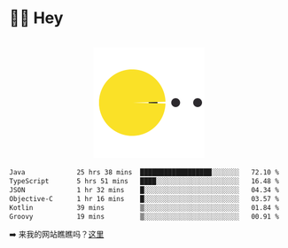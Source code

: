 
# 👋🏻 Hey
<div align="center">
	<br>
	<img src="https://raw.githubusercontent.com/Aniket965/Aniket965/master/pacman.svg?sanitize=true" width="200" height="200">
	<br>
</div>

<!--START_SECTION:waka-->

```text
Java             25 hrs 38 mins  ██████████████████░░░░░░░   72.10 %
TypeScript       5 hrs 51 mins   ████░░░░░░░░░░░░░░░░░░░░░   16.48 %
JSON             1 hr 32 mins    █░░░░░░░░░░░░░░░░░░░░░░░░   04.34 %
Objective-C      1 hr 16 mins    █░░░░░░░░░░░░░░░░░░░░░░░░   03.57 %
Kotlin           39 mins         ▒░░░░░░░░░░░░░░░░░░░░░░░░   01.84 %
Groovy           19 mins         ▒░░░░░░░░░░░░░░░░░░░░░░░░   00.91 %
```

<!--END_SECTION:waka-->

 ➡️  来我的网站瞧瞧吗？[这里](https://www.shaolongfei.com)
